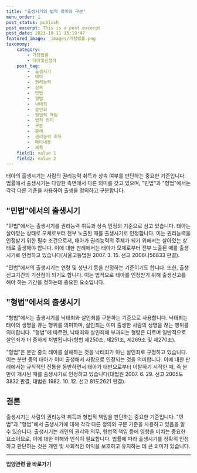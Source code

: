 ```yaml
---
title: "출생시기의 법적 의미와 구분"
menu_order: 1
post_status: publish
post_excerpt: This is a post excerpt
post_date: 2023-10-11 15:19:47
featured_image: _images/가정법률.png
taxonomy:
    category:
        - 가정법률
        - 태아및신생아
    post_tag:
        -  출생시기
        -  태아
        -  권리능력
        -  상속
        -  민법
        -  형법
        -  낙태죄
        -  살인죄
        -  형법적 책임
        -  법적 의미
        -  구분
        -  판례
        -  권리능력 취득
        -  메타내용
        -  제목
    field1: value 1
    field2: value 2
---
```



태아의 출생시기는 사람의 권리능력 취득과 상속 여부를 판단하는 중요한 기준입니다. 법률에서 출생시기는 다양한 측면에서 다른 의미를 갖고 있으며, "민법"과 "형법"에서는 각각 다른 기준을 사용하여 출생을 정의하고 구분합니다.

## "민법"에서의 출생시기

"민법"에서는 출생시기를 권리능력 취득과 상속 인정의 기준으로 삼고 있습니다. 태아는 살아있는 상태로 모체로부터 전부 노출된 때를 출생시기로 인정합니다. 이는 권리능력을 인정받기 위한 필수 조건으로서, 태아가 권리능력의 주체가 되기 위해서는 살아있는 상태로 출생해야 합니다. 이에 대한 판례에서는 태아가 모체로부터 전부 노출된 때를 출생시기로 인정하고 있습니다(서울고등법원 2007. 3. 15. 선고 2006나56833 판결).

"민법"에서의 출생시기는 연령 및 성년기 등을 산정하는 기준이기도 합니다. 또한, 출생신고기간의 기산점이 되기도 합니다. 이는 법적으로 태아를 인정받기 위해 출생신고를 해야 하는 기간을 정하는데 중요한 요소입니다.

## "형법"에서의 출생시기

"형법"에서는 출생시기를 낙태죄와 살인죄를 구분하는 기준으로 사용합니다. 낙태죄는 태아의 생명을 끊는 행위를 의미하며, 살인죄는 이미 출생한 사람의 생명을 끊는 행위를 의미합니다. "형법"에 따르면, 낙태죄와 살인죄에 부과되는 형량은 다르며 일반적으로 살인죄가 더 중하게 처벌됩니다(형법 제250조, 제251조, 제269조 및 제270조).

"형법"은 분만 중의 태아를 살해하는 것을 낙태죄가 아닌 살인죄로 규정하고 있습니다. 이는 분만 중의 태아가 이미 출생해서 사람으로 인정되는 것을 의미합니다. 이에 대한 판례에서는 규칙적인 진통을 동반하면서 태아가 태반으로부터 이탈하기 시작한 때, 즉 분만이 개시된 때를 출생시기로 인정하고 있습니다(대법원 2007. 6. 29. 선고 2005도3832 판결, 대법원 1982. 10. 12. 선고 81도2621 판결).

## 결론

출생시기는 사람의 권리능력 취득과 형법적 책임을 판단하는 중요한 기준입니다. "민법"과 "형법"에서 출생시기에 대해 각각 다른 정의와 구분 기준을 사용하고 있음을 알 수 있습니다. 출생시기는 개인의 권리와 의무, 형법적 책임 등에 영향을 미치는 중요한 요소이므로, 이에 대한 이해와 인식이 필요합니다. 법률에 따라 출생시기를 정확히 인정하고 판단하는 것은 개인 및 사회적인 이익을 보호하고 유지하는 데 큰 의미가 있습니다.


<!-- wp:separator -->
<hr class="wp-block-separator has-alpha-channel-opacity"/>
<!-- /wp:separator -->
<!-- wp:group {"backgroundColor":"base","layout":{"type":"constrained"}} -->
<div class="wp-block-group has-base-background-color has-background">
<!-- wp:paragraph {"align":"center","fontSize":"large"} -->
<p class="has-text-align-center has-large-font-size"><strong>입양관련 글 바로가기</strong></p>
<!-- /wp:paragraph -->


<!-- wp:latest-posts{"categories": [{"id": 1407, "count": 100, "description": "", "link": "https://uknowlaw.com/category/%ec%9e%85%ec%96%91/", "name": "입양", "slug": "입양", "taxonomy": "category", "parent": 0, "meta": [],"_links":{"self":[{"href":"https://uknowlaw.com/wp-json/wp/v2/categories/1407"}],"collection":[{"href":"https://uknowlaw.com/wp-json/wp/v2/categories"}],"about":[{"href":"https://uknowlaw.com/wp-json/wp/v2/taxonomies/category"}],"wp:post_type":[{"href":"https://uknowlaw.com/wp-json/wp/v2/posts?categories=1407"}],"curies":[{"name":"wp","href":"https://api.w.org/{rel}","templated":true}]}}],"postsToShow":100,"excerptLength":28,"postLayout":"grid","columns":2,"featuredImageAlign":"left","featuredImageSizeSlug":"large","fontSize":"medium"} /-->
</div>
<!-- /wp:group -->
    